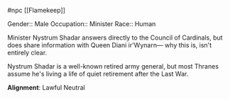 #npc [[Flamekeep]]

Gender:: Male
Occupation:: Minister
Race:: Human

Minister Nystrum Shadar answers directly to the Council of Cardinals, but does share information with Queen Diani ir'Wynarn— why this is, isn't entirely clear.

Nystrum Shadar is a well-known retired army general, but most Thranes assume he's living a life of quiet retirement after the Last War.

**Alignment**: Lawful Neutral